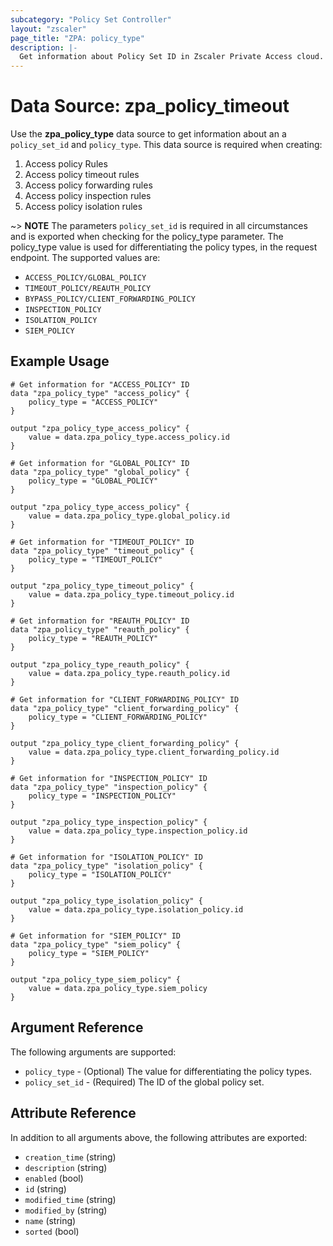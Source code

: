 ```yaml
---
subcategory: "Policy Set Controller"
layout: "zscaler"
page_title: "ZPA: policy_type"
description: |-
  Get information about Policy Set ID in Zscaler Private Access cloud.
---
```


# Data Source: zpa_policy_timeout

Use the **zpa_policy_type** data source to get information about an a ``policy_set_id`` and ``policy_type``. This data source is required when creating:

1. Access policy Rules
2. Access policy timeout rules
3. Access policy forwarding rules
4. Access policy inspection rules
5. Access policy isolation rules

~> **NOTE** The parameters ``policy_set_id`` is required in all circumstances and is exported when checking for the policy_type parameter. The policy_type value is used for differentiating the policy types, in the request endpoint. The supported values are:

* ``ACCESS_POLICY/GLOBAL_POLICY``
* ``TIMEOUT_POLICY/REAUTH_POLICY``
* ``BYPASS_POLICY/CLIENT_FORWARDING_POLICY``
* ``INSPECTION_POLICY``
* ``ISOLATION_POLICY``
* ``SIEM_POLICY``

## Example Usage

```hcl
# Get information for "ACCESS_POLICY" ID
data "zpa_policy_type" "access_policy" {
    policy_type = "ACCESS_POLICY"
}

output "zpa_policy_type_access_policy" {
    value = data.zpa_policy_type.access_policy.id
}
```

```hcl
# Get information for "GLOBAL_POLICY" ID
data "zpa_policy_type" "global_policy" {
    policy_type = "GLOBAL_POLICY"
}

output "zpa_policy_type_access_policy" {
    value = data.zpa_policy_type.global_policy.id
}
```

```hcl
# Get information for "TIMEOUT_POLICY" ID
data "zpa_policy_type" "timeout_policy" {
    policy_type = "TIMEOUT_POLICY"
}

output "zpa_policy_type_timeout_policy" {
    value = data.zpa_policy_type.timeout_policy.id
}
```

```hcl
# Get information for "REAUTH_POLICY" ID
data "zpa_policy_type" "reauth_policy" {
    policy_type = "REAUTH_POLICY"
}

output "zpa_policy_type_reauth_policy" {
    value = data.zpa_policy_type.reauth_policy.id
}
```

```hcl
# Get information for "CLIENT_FORWARDING_POLICY" ID
data "zpa_policy_type" "client_forwarding_policy" {
    policy_type = "CLIENT_FORWARDING_POLICY"
}

output "zpa_policy_type_client_forwarding_policy" {
    value = data.zpa_policy_type.client_forwarding_policy.id
}
```

```hcl
# Get information for "INSPECTION_POLICY" ID
data "zpa_policy_type" "inspection_policy" {
    policy_type = "INSPECTION_POLICY"
}

output "zpa_policy_type_inspection_policy" {
    value = data.zpa_policy_type.inspection_policy.id
}
```

```hcl
# Get information for "ISOLATION_POLICY" ID
data "zpa_policy_type" "isolation_policy" {
    policy_type = "ISOLATION_POLICY"
}

output "zpa_policy_type_isolation_policy" {
    value = data.zpa_policy_type.isolation_policy.id
}
```

```hcl
# Get information for "SIEM_POLICY" ID
data "zpa_policy_type" "siem_policy" {
    policy_type = "SIEM_POLICY"
}

output "zpa_policy_type_siem_policy" {
    value = data.zpa_policy_type.siem_policy
}
```

## Argument Reference

The following arguments are supported:

* `policy_type` - (Optional) The value for differentiating the policy types.
* `policy_set_id` - (Required) The ID of the global policy set.

## Attribute Reference

In addition to all arguments above, the following attributes are exported:

* ``creation_time`` (string)
* ``description`` (string)
* ``enabled``  (bool)
* ``id`` (string)
* ``modified_time``  (string)
* ``modified_by``  (string)
* ``name``  (string)
* ``sorted`` (bool)
